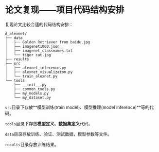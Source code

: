 # 论文复现——项目代码结构安排

复现论文比较合适的代码结构安排：

```
A_alexnet/
├── data
│   ├── Golden Retriever from baidu.jpg
│   ├── imagenet1000.json
│   ├── imagenet_classnames.txt
│   └── tiger cat.jpg
├── results
├── src
│   ├── alexnet_inference.py
│   ├── alexnet_visualizaton.py
│   └── train_alexnet.py
└── tools
    ├── __init__.py
    ├── common_tools.py
    ├── my_models.py
    └── my_dataset.py
```

`src`目录下存放**模型训练(train model)、模型推理(model inference)**等的代码。

`tools`目录下存放**模型定义、数据集定义**代码。

`data`目录存放训练、验证、测试数据，模型参数等文件。

`results`目录存放训练结果。